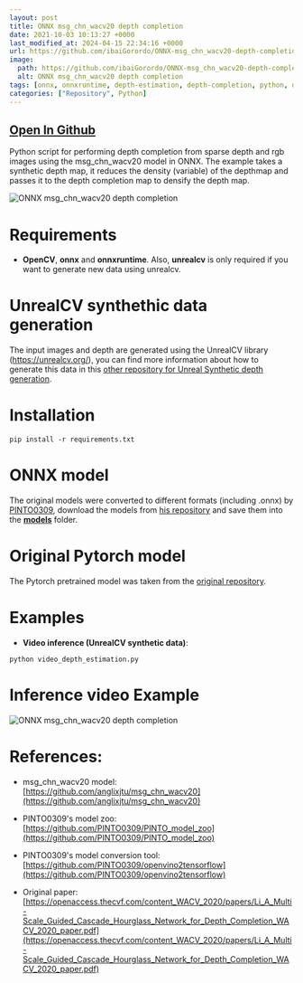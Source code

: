 ```yaml
---
layout: post
title: ONNX msg_chn_wacv20 depth completion
date: 2021-10-03 10:13:27 +0000
last_modified_at: 2024-04-15 22:34:16 +0000
url: https://github.com/ibaiGorordo/ONNX-msg_chn_wacv20-depth-completion
image:
  path: https://github.com/ibaiGorordo/ONNX-msg_chn_wacv20-depth-completion/raw/main/doc/img/out.png
  alt: ONNX msg_chn_wacv20 depth completion
tags: [onnx, onnxruntime, depth-estimation, depth-completion, python, depth]
categories: ["Repository", Python]
---
```


## [Open In Github](https://github.com/ibaiGorordo/ONNX-msg_chn_wacv20-depth-completion)

Python script for performing depth completion from sparse depth and rgb images using the msg_chn_wacv20 model in ONNX. The example takes a synthetic depth map, it reduces the density (variable) of the depthmap and passes it to the depth completion map to densify the depth map.

![ONNX msg_chn_wacv20 depth completion](https://github.com/ibaiGorordo/ONNX-msg_chn_wacv20-depth-completion/raw/main/doc/img/out.png)

# Requirements

 * **OpenCV**, **onnx** and **onnxruntime**. Also, **unrealcv** is only required if you want to generate new data using unrealcv.

# UnrealCV synthethic data generation
The input images and depth are generated using the UnrealCV library (https://unrealcv.org/), you can find more information about how to generate this data in this [other repository for Unreal Synthetic depth generation](https://github.com/ibaiGorordo/UnrealCV-stereo-depth-generation).

# Installation
```
pip install -r requirements.txt
```

# ONNX model
The original models were converted to different formats (including .onnx) by [PINTO0309](https://github.com/PINTO0309), download the models from [his repository](https://github.com/PINTO0309/PINTO_model_zoo/tree/main/160_msg_chn_wacv20) and save them into the **[models](https://github.com/ibaiGorordo/ONNX-msg_chn_wacv20-depth-completion/tree/main/models)** folder.

# Original Pytorch model
The Pytorch pretrained model was taken from the [original repository](https://github.com/anglixjtu/msg_chn_wacv20).

# Examples

  * **Video inference (UnrealCV synthetic data)**:

 ```
 python video_depth_estimation.py
 ```

# Inference video Example
![ONNX msg_chn_wacv20 depth completion](https://github.com/ibaiGorordo/ONNX-msg_chn_wacv20-depth-completion/raw/main/doc/img/msg_chn_wacv20-depth-completion.gif)

# References:
* msg_chn_wacv20 model: [https://github.com/anglixjtu/msg_chn_wacv20](https://github.com/anglixjtu/msg_chn_wacv20)
* PINTO0309's model zoo: [https://github.com/PINTO0309/PINTO_model_zoo](https://github.com/PINTO0309/PINTO_model_zoo)
* PINTO0309's model conversion tool: [https://github.com/PINTO0309/openvino2tensorflow](https://github.com/PINTO0309/openvino2tensorflow)

* Original paper:
[https://openaccess.thecvf.com/content_WACV_2020/papers/Li_A_Multi-Scale_Guided_Cascade_Hourglass_Network_for_Depth_Completion_WACV_2020_paper.pdf](https://openaccess.thecvf.com/content_WACV_2020/papers/Li_A_Multi-Scale_Guided_Cascade_Hourglass_Network_for_Depth_Completion_WACV_2020_paper.pdf)


